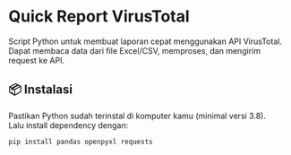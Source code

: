 # Quick Report VirusTotal

Script Python untuk membuat laporan cepat menggunakan API VirusTotal.  
Dapat membaca data dari file Excel/CSV, memproses, dan mengirim request ke API.

## 📦 Instalasi

Pastikan Python sudah terinstal di komputer kamu (minimal versi 3.8).  
Lalu install dependency dengan:

```bash
pip install pandas openpyxl requests
